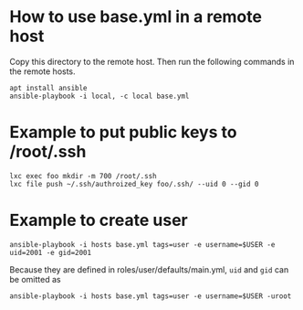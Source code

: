 # How to use base.yml in a remote host

Copy this directory to the remote host. Then run the following commands in the remote hosts.

    apt install ansible
    ansible-playbook -i local, -c local base.yml

# Example to put public keys to /root/.ssh

    lxc exec foo mkdir -m 700 /root/.ssh
    lxc file push ~/.ssh/authroized_key foo/.ssh/ --uid 0 --gid 0

# Example to create user

    ansible-playbook -i hosts base.yml tags=user -e username=$USER -e uid=2001 -e gid=2001

Because they are defined in roles/user/defaults/main.yml, `uid` and `gid` can be omitted as

    ansible-playbook -i hosts base.yml tags=user -e username=$USER -uroot


